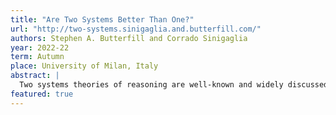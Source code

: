 ```yaml
---
title: "Are Two Systems Better Than One?"
url: "http://two-systems.sinigaglia.and.butterfill.com/"
authors: Stephen A. Butterfill and Corrado Sinigaglia
year: 2022-22
term: Autumn
place: University of Milan, Italy
abstract: |
  Two systems theories of reasoning are well-known and widely discussed. However less attention has been paid to two systems (or dual process) theories in other domains. What are two systems theories, and in which domains are they defensible? In this course we will consider the view that two systems can be distinguished in almost any domain, including number, colour, object, ethical and social cognition. This view, if correct, requires us to understand why in so many cases two systems are better than one.
featured: true
---
```

